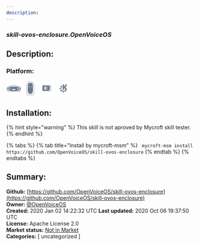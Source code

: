 ```yaml
---
description: 
---
```


### _skill-ovos-enclosure.OpenVoiceOS_  
## Description:  
  
  
  
### Platform:  
 ![Mark I](../.gitbook/assets/mark-1-icon.png)  ![Mark II](../.gitbook/assets/mark-2-icon.png)  ![Picroft](../.gitbook/assets/picroft-icon.png)  ![plasmoid](../.gitbook/assets/kde.png)   
## Installation:  
{% hint style="warning" %}
This skill is not aproved by Mycroft skill tester.
{% endhint %}
    
{% tabs %}
{% tab title="Install by mycroft-msm" %}
``` mycroft-msm install https://github.com/OpenVoiceOS/skill-ovos-enclosure```
{% endtab %}
  {% endtabs %}
    
## Summary:  
**Github:** [https://github.com/OpenVoiceOS/skill-ovos-enclosure](https://github.com/OpenVoiceOS/skill-ovos-enclosure)  
**Owner:** [@OpenVoiceOS](https://github.com/OpenVoiceOS)  
**Created:** 2020 Jan 02 14:22:32 UTC  **Last updated:** 2020 Oct 06 19:37:50 UTC  
**License:** Apache License 2.0  
**Market status:** [Not in Market](https://market.mycroft.ai/skill/)  
**Categories:** [ uncategorized ]   
